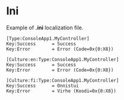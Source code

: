 ﻿# Ini
Example of **.ini** localization file.
```none
[Type:ConsoleApp1.MyController]
Key:Success      = Success
Key:Error        = Error (Code=0x{0:X8})

[Culture:en:Type:ConsoleApp1.MyController]
Key:Success      = Success
Key:Error        = Error (Code=0x{0:X8})

[Culture:fi:Type:ConsoleApp1.MyController]
Key:Success      = Onnistui
Key:Error        = Virhe (Koodi=0x{0:X8})
```
